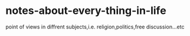 # notes-about-every-thing-in-life
point of views in diffrent subjects,i.e. religion,politics,free discussion...etc

